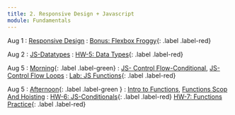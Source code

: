 ```yaml
---
title: 2. Responsive Design + Javascript
module: Fundamentals
---
```


Aug 1
: [Responsive Design](https://git.generalassemb.ly/seir-flex-07-25-23/css-layout)
  : [Bonus: Flexbox Froggy](https://flexboxfroggy.com/){: .label
  .label-red}

Aug 2
: [JS-Datatypes](https://git.generalassemb.ly/seir-flex-07-25-23/js-data-types)
  : [HW-5: Data Types](https://git.generalassemb.ly/seir-flex-07-25-23/Data-Types-Practice-HW-5){: .label
  .label-red}

Aug 5
: [Morning](){: .label .label-green}
: [JS- Control Flow-Conditional](https://git.generalassemb.ly/seir-flex-07-25-23/control-flow-conditionals), [JS- Control Flow Loops](https://git.generalassemb.ly/seir-flex-07-25-23/control-flow-loops)
  : [Lab: JS Functions](https://git.generalassemb.ly/seir-flex-07-25-23/js-functions-exercises){: .label .label-red}

Aug 5
: [Afternoon](){: .label .label-green }
: [Intro to Functions](https://git.generalassemb.ly/seir-flex-07-25-23/basic-functions), [Functions Scop And Hoisting](https://git.generalassemb.ly/seir-flex-07-25-23/scope-and-hoisting)
  : [HW-6: JS-Conditionals](https://git.generalassemb.ly/seir-flex-07-25-23/control-flow-practice-HW-6){: .label
  .label-red}
  [HW-7: Functions Practice](https://git.generalassemb.ly/seir-flex-07-25-23/js-conditionals-practice-HW-7){: .label .label-red}

